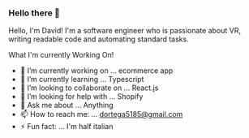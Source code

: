 ### Hello there 👋

Hello, I'm David! I'm a software engineer who is passionate about VR, writing readable code and automating standard tasks.

What I'm currently Working On!

- 🔭 I’m currently working on ... ecommerce app
- 🌱 I’m currently learning ... Typescript
- 👯 I’m looking to collaborate on ... React.js
- 🤔 I’m looking for help with ... Shopify
- 💬 Ask me about ... Anything
- 📫 How to reach me: ... dortega5185@gmail.com
- ⚡ Fun fact: ... I'm half italian

